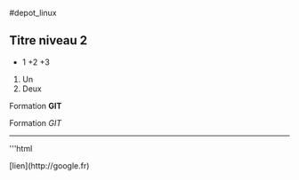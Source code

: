 #depot_linux


##  Titre niveau 2

+ 1
+2
+3

1. Un
2. Deux

Formation **GIT**

Formation *GIT*

---
'''html
<html></html>
[lien](http://google.fr)
